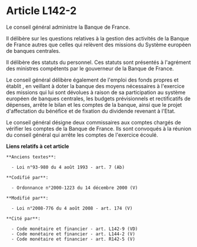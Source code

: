 # Article L142-2

Le conseil général administre la Banque de France. 

Il délibère sur les questions relatives à la gestion des activités de la Banque de France autres que celles qui relèvent des
missions du Système européen de banques centrales. 

Il délibère des statuts du personnel. Ces statuts sont présentés à l'agrément des ministres compétents par le gouverneur de
la Banque de France. 

Le conseil général délibère également de l'emploi des fonds propres et établit , en veillant à doter la banque des moyens
nécessaires à l'exercice des missions qui lui sont dévolues à raison de sa participation au système européen de banques
centrales, les budgets prévisionnels et rectificatifs de dépenses, arrête le bilan et les comptes de la banque, ainsi que le
projet d'affectation du bénéfice et de fixation du dividende revenant à l'Etat. 

Le conseil général désigne deux commissaires aux comptes chargés de vérifier les comptes de la Banque de France. Ils sont
convoqués à la réunion du conseil général qui arrête les comptes de l'exercice écoulé.

**Liens relatifs à cet article**

	**Anciens textes**:

	  - Loi n°93-980 du 4 août 1993 - art. 7 (Ab)

	**Codifié par**:

	  - Ordonnance n°2000-1223 du 14 décembre 2000 (V)

	**Modifié par**:

	  - Loi n°2008-776 du 4 août 2008 - art. 174 (V)

	**Cité par**:

	  - Code monétaire et financier - art. L142-9 (VD)
	  - Code monétaire et financier - art. L144-2 (V)
	  - Code monétaire et financier - art. R142-5 (V)
